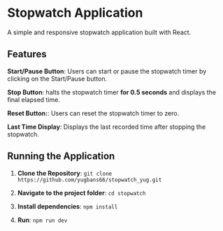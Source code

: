 # Stopwatch Application

A simple and responsive stopwatch application built with React. 

## Features 

**Start/Pause Button**: Users can start or pause the stopwatch timer by clicking on the Start/Pause button.

**Stop Button**: halts the stopwatch timer **for 0.5 seconds** and displays the final elapsed time.

**Reset Button:**: Users can reset the stopwatch timer to zero.

**Last Time Display**: Displays the last recorded time after stopping the stopwatch.

## Running the Application

1. **Clone the Repository**: `git clone https://github.com/yugbans66/stopwatch_yug.git`

2. **Navigate to the project folder**: `cd stopwatch`

3. **Install dependencies**: `npm install`

4. **Run**: `npm run dev` 
